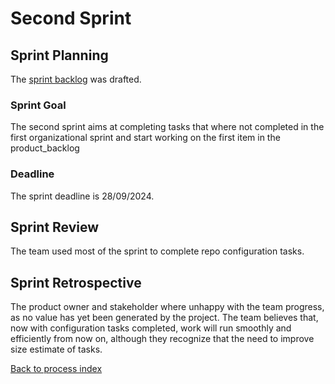 # Second Sprint

## Sprint Planning

The [sprint backlog](second_sprint_backlog.md) was drafted.

### Sprint Goal

The second sprint aims at completing tasks that where not completed in the first organizational sprint and start working on the first item in the product_backlog

### Deadline

The sprint deadline is 28/09/2024.

## Sprint Review

The team used most of the sprint to complete repo configuration tasks.

## Sprint Retrospective

The product owner and stakeholder where unhappy with the team progress, as no value has yet been generated by the project. The team believes that, now with configuration tasks completed, work will run smoothly and efficiently from now on, although they recognize that the need to improve size estimate of tasks.

[Back to process index](../../index.md)
